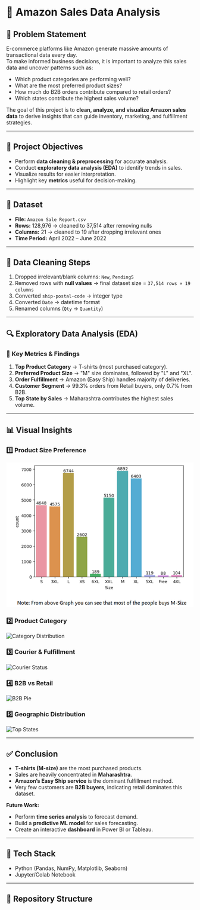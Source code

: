 # 🛒 Amazon Sales Data Analysis

## 📌 Problem Statement
E-commerce platforms like Amazon generate massive amounts of transactional data every day.  
To make informed business decisions, it is important to analyze this sales data and uncover patterns such as:
- Which product categories are performing well?
- What are the most preferred product sizes?
- How much do B2B orders contribute compared to retail orders?
- Which states contribute the highest sales volume?

The goal of this project is to **clean, analyze, and visualize Amazon sales data** to derive insights that can guide inventory, marketing, and fulfillment strategies.

---

## 🎯 Project Objectives
- Perform **data cleaning & preprocessing** for accurate analysis.  
- Conduct **exploratory data analysis (EDA)** to identify trends in sales.  
- Visualize results for easier interpretation.  
- Highlight key **metrics** useful for decision-making.  

---

## 📂 Dataset
- **File:** `Amazon Sale Report.csv`  
- **Rows:** 128,976 → cleaned to 37,514 after removing nulls  
- **Columns:** 21 → cleaned to 19 after dropping irrelevant ones  
- **Time Period:** April 2022 – June 2022  

---

## 🧹 Data Cleaning Steps
1. Dropped irrelevant/blank columns: `New`, `PendingS`  
2. Removed rows with **null values** → final dataset size = `37,514 rows × 19 columns`  
3. Converted `ship-postal-code` → integer type  
4. Converted `Date` → datetime format  
5. Renamed columns (`Qty` → `Quantity`)  

---

## 🔍 Exploratory Data Analysis (EDA)

### 📏 Key Metrics & Findings
1. **Top Product Category** → T-shirts (most purchased category).  
2. **Preferred Product Size** → "M" size dominates, followed by "L" and "XL".  
3. **Order Fulfillment** → Amazon (Easy Ship) handles majority of deliveries.  
4. **Customer Segment** → 99.3% orders from Retail buyers, only 0.7% from B2B.  
5. **Top State by Sales** → Maharashtra contributes the highest sales volume.  

---

## 📊 Visual Insights

### 1️⃣ Product Size Preference
![Size Distribution](Size.png)

### 2️⃣ Product Category
![Category Distribution](images/category_distribution.png)

### 3️⃣ Courier & Fulfillment
![Courier Status](images/courier_status.png)

### 4️⃣ B2B vs Retail
![B2B Pie](images/b2b_pie.png)

### 5️⃣ Geographic Distribution
![Top States](images/top_states.png)

---

## ✅ Conclusion
- **T-shirts (M-size)** are the most purchased products.  
- Sales are heavily concentrated in **Maharashtra**.  
- **Amazon’s Easy Ship service** is the dominant fulfillment method.  
- Very few customers are **B2B buyers**, indicating retail dominates this dataset.  

**Future Work:**
- Perform **time series analysis** to forecast demand.  
- Build a **predictive ML model** for sales forecasting.  
- Create an interactive **dashboard** in Power BI or Tableau.  

---

## 🚀 Tech Stack
- Python (Pandas, NumPy, Matplotlib, Seaborn)  
- Jupyter/Colab Notebook  

---

## 📂 Repository Structure
